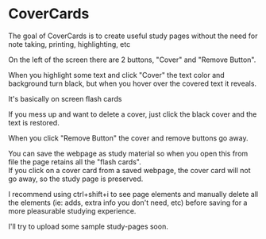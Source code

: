 # CoverCards

The goal of CoverCards is to create useful study pages without the need for note taking, printing, highlighting, etc

On the left of the screen there are 2 buttons, "Cover" and "Remove Button". 

When you highlight some text and click "Cover" the text color and background turn black, but when you hover over the covered text it reveals. 

It's basically on screen flash cards

If you mess up and want to delete a cover, just click the black cover and the text is restored.

When you click "Remove Button" the cover and remove buttons go away.

You can save the webpage as study material so when you open this from file the page retains all the "flash cards".  
If you click on a cover card from a saved webpage, the cover card will not go away, so the study page is preserved.

I recommend using ctrl+shift+i to see page elements and manually delete all the elements (ie: adds, extra info you don't need, etc) before saving for a more pleasurable studying experience.

I'll try to upload some sample study-pages soon.

